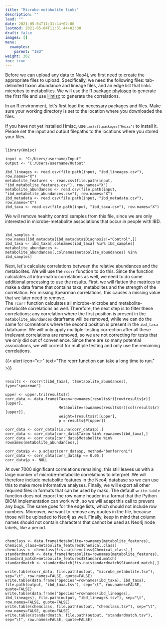 ```yaml
---
title: "Microbe-metabolite links"
description: ""
lead: ""
date: 2021-05-04T11:31:44+02:00
lastmod: 2021-05-04T11:31:44+02:00
draft: false
images: []
menu: 
  examples:
    parent: "IBD"
weight: 202
toc: true
---
```


Before we can upload any data to Neo4j, we first need to create the appropriate files to upload. 
Specifically, we need the following files: tab-delimited taxon abundance and lineage files, and an edge list that links microbes to metabolites. We will use the R package <a href="https://joey711.github.io/phyloseq/">phyloseq</a> to generate the first file and use <a href="https://cran.r-project.org/web/packages/Hmisc/Hmisc.pdf">Hmisc</a> to generate the correlations. 

In an R environment, let's first load the necessary packages and files. Make sure your working directory is set to the location where you downloaded the files. 

If you have not yet installed Hmisc, use <code>```install.packages("Hmisc")```</code> to install it. Please set the input and output filepaths to the locations where you stored your files. 

<pre><code>
library(Hmisc)

input <- "C:/Users/username/Input"
output <- "C:/Users/username/Output"

ibd_lineages <- read.csv(file.path(input, "ibd_lineages.csv"), row.names="X")
metabolite_features <- read.csv(file.path(input, "ibd_metabolite_features.csv"), row.names="X")
metabolite_abundances <- read.csv(file.path(input, "ibd_metabolite_abundances.csv"), row.names="X")
ibd_metadata <- read.csv(file.path(input, "ibd_metadata.csv"), row.names="X")
ibd_taxa <- read.csv(file.path(input, "ibd_taxa.csv"), row.names="X")
</pre></code>

We will remove healthy control samples from this file, since we are only interested in microbe-metabolite associations that occur in people with IBD. 

<pre><code>
ibd_samples <- row.names(ibd_metadata[ibd_metadata$Diagnosis!="Control",])
ibd_taxa <- ibd_taxa[,colnames(ibd_taxa) %in% ibd_samples]
metabolite_abundances <- metabolite_abundances[,colnames(metabolite_abundances) %in% ibd_samples]
</pre></code>

Next, let's calculate correlations between the relative abundances and the metabolites. We will use the <code>rcorr</code> function to do this. Since the function calculates all intra-matrix correlations as well, we need to 
do some additional processing to use the results. 
First, we will flatten the matrices to make a data frame that contains taxa, metabolites and the strength of the correlation. For missing Spearman correlations, this causes a missing value that we later need to remove.  
The <code>rcorr</code> function calculates all microbe-microbe and metabolite-metabolite correlations as well. Therefore, the next step is to filter these correlations; any correlation where the first position is present in the <code>metabolite_abundances</code> dataframe will be removed, while we can do the same for correlations where the second position is present in the <code>ibd_taxa</code> dataframe. We will only apply multiple-testing correction after all these irrelevant correlations are removed, so we are not correcting for tests that we only did out of convenience. 
Since there are so many potential associations, we will correct for multiple testing and only use the remaining correlations. 

{{< alert icon="👉" text="The rcorr function can take a long time to run." >}}

<pre><code>
results <- rcorr(t(ibd_taxa), t(metabolite_abundances), type="spearman")

upper <- upper.tri(results$r)
corr_data <- data.frame(Taxon=rownames(results$r)[row(results$r)][upper], 
                        Metabolite=rownames(results$r)[col(results$r)[upper]], 
                        weight=(results$r)[upper], 
                        p = results$P[upper])

corr_data <- corr_data[!is.na(corr_data$p),]
corr_data <- corr_data[corr_data$Taxon %in% rownames(ibd_taxa),]
corr_data <- corr_data[corr_data$Metabolite %in% rownames(metabolite_abundances),]

corr_data$p <- p.adjust(corr_data$p, method="bonferroni")
corr_data <- corr_data[corr_data$p <= 0.05,]
corr_data$p <- NULL
</pre></code>

At over 7000 significant correlations remaining, this still leaves us with a large number of microbe-metabolite correlations to interpret. We will therefore include metabolite features in the Neo4j database so we can use this to make more informative analyses. Finally, we will export all other required files in formats that can be used by mako. The default <code>write.table</code> function does not export the row name header in a format that the Python BIOM implementation can work with, so we will adapt this call to prevent any bugs. The same goes for the edge lists, which should not include row numbers. Moreover, we want to remove any quotes in the file, because those will be uploaded to Neo4j as well. Finally, keep in mind that column names should not contain characters that cannot be used as Neo4j node labels, like a period. 

<pre><code>
chemclass <- data.frame(Metabolite=rownames(metabolite_features), Chemical_class=metabolite_features$Chemical.class)
chemclass <- chemclass[!is.na(chemclass$Chemical_class),]
standardmatch <- data.frame(Metabolite=rownames(metabolite_features), Standard_match=metabolite_features$Standard.match)
standardmatch <- standardmatch[!is.na(standardmatch$Standard_match),]

write.table(corr_data, file.path(output, "microbe_metabolite.tsv"), sep="\t", row.names=FALSE, quote=FALSE)
write.table(data.frame("Species"=rownames(ibd_taxa), ibd_taxa), file.path(output, "ibd_taxa.tsv"), sep="\t", row.names=FALSE, quote=FALSE)
write.table(data.frame("Species"=rownames(ibd_lineages), ibd_lineages), file.path(output, "ibd_lineages.tsv"), sep="\t", row.names=FALSE, quote=FALSE)
write.table(chemclass, file.path(output, "chemclass.tsv"), sep="\t", row.names=FALSE, quote=FALSE)
write.table(standardmatch, file.path(output, "standardmatch.tsv"), sep="\t", row.names=FALSE, quote=FALSE)
</pre></code>